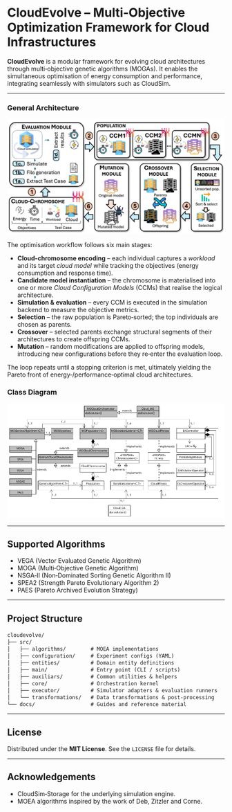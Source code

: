 # CloudEvolve – Multi‑Objective Optimization Framework for Cloud Infrastructures

**CloudEvolve** is a modular framework for evolving cloud architectures through multi‑objective genetic algorithms (MOGAs). It enables the simultaneous optimisation of energy consumption and performance, integrating seamlessly with simulators such as CloudSim.

---

### General Architecture

![High‑level architecture](docs/architecture_v5_white.png)

The optimisation workflow follows six main stages:

- **Cloud‑chromosome encoding** – each individual captures a *workload* and its target *cloud model* while tracking the objectives (energy consumption and response time).
- **Candidate model instantiation** – the chromosome is materialised into one or more *Cloud Configuration Models* (CCMs) that realise the logical architecture.
- **Simulation & evaluation** – every CCM is executed in the simulation backend to measure the objective metrics.
- **Selection** – the raw population is Pareto‑sorted; the top individuals are chosen as parents.
- **Crossover** – selected parents exchange structural segments of their architectures to create offspring CCMs.
- **Mutation** – random modifications are applied to offspring models, introducing new configurations before they re‑enter the evaluation loop.

The loop repeats until a stopping criterion is met, ultimately yielding the Pareto front of energy‑/performance‑optimal cloud architectures.

### Class Diagram

![Class diagram](docs/classDiagram_v6.png)

---

## Supported Algorithms

* VEGA (Vector Evaluated Genetic Algorithm)
* MOGA (Multi‑Objective Genetic Algorithm)
* NSGA‑II (Non‑Dominated Sorting Genetic Algorithm II)
* SPEA2 (Strength Pareto Evolutionary Algorithm 2)
* PAES (Pareto Archived Evolution Strategy)

---

## Project Structure

```
cloudevolve/
├── src/
│   ├── algorithms/        # MOEA implementations
│   ├── configuration/     # Experiment configs (YAML)
│   ├── entities/          # Domain entity definitions
│   ├── main/              # Entry point (CLI / scripts)
│   ├── auxiliars/         # Common utilities & helpers
│   ├── core/              # Orchestration kernel
│   ├── executor/          # Simulator adapters & evaluation runners
│   └── transformations/   # Data transformations & post‑processing
└── docs/                  # Guides and reference material
```

---

## License

Distributed under the **MIT License**. See the `LICENSE` file for details.

---

## Acknowledgements

* CloudSim‑Storage for the underlying simulation engine.
* MOEA algorithms inspired by the work of Deb, Zitzler and Corne.

